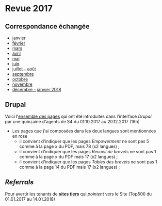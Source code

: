 # Revue 2017

## Correspondance échangée

* [janvier](2017-01.pdf)
* [février](2017-02.pdf)
* [mars](2017-03.pdf)
* [avril](2017-04.pdf)
* [mai](2017-05.pdf)
* [juin](2017-06.pdf)
* [juillet - août](2017-07_2017-08.pdf)
* [septembre](2017-09.pdf)
* [octobre](2017-10.pdf)
* [novembre](2017-10.pdf)
* [décembre - janvier 2018](2017-12_2018-01.pdf)

## Drupal

Voici l'[ensemble des pages](Arborescence_New_Internet_Fr.pdf) qui ont été introduites dans l'interface *Drupal* par une quinzaine d'agents de S4 du 01.10.2017 au 20.12.2017 (16h)

* Les pages que j'ai composées dans les deux langues sont mentionnées en rose
    * il convient d'indiquer que les pages *Empowerment* ne sont pas 5 comme à la page x du PDF, mais 78 (x2 langues) ;
    * il convient d'indiquer que les pages *Recueil de brevets* ne sont pas 1 comme à la page x du PDF mais 17 (x2 langues) ;
    * il convient d'indiquer que les pages *Tables des brevets* ne sont pas 1 comme à la page 14 du PDF mais 17 (x2 langues) ;

## *Referrals*

Pour avertir les tenants de [**sites tiers**](Pages.md) qui *pointent* vers le Site (Top500 du 01.01.2017 au 14.01.2018)
